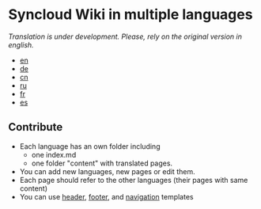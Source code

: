 # Syncloud Wiki in multiple languages

*Translation is under development. Please, rely on the original version in english.*

* [en](https://github.com/syncloud/platform/wiki)
* [de](https://github.com/syncloud/docs/blob/master/de/index.md)
* [cn](https://github.com/syncloud/docs/blob/master/cn/index.md)
* [ru](https://github.com/syncloud/docs/blob/master/ru/index.md)
* [fr](https://github.com/syncloud/docs/blob/master/fr/index.md)
* [es](https://github.com/syncloud/docs/blob/master/es/index.md)

## Contribute

* Each language has an own folder including 
  * one index.md 
  * one folder "content" with translated pages. 
* You can add new languages, new pages or edit them.
* Each page should refer to the other languages (their pages with same content)
* You can use [header](https://github.com/syncloud/docs/blob/master/templates/header.md), [footer](https://github.com/syncloud/docs/blob/master/templates/footer.md), and [navigation](https://github.com/syncloud/docs/blob/master/templates/navigation.md) templates
